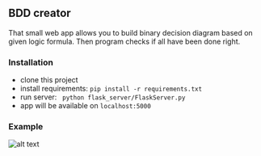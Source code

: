 ## BDD creator
That small web app allows you to build binary decision diagram based on given logic formula. 
Then program checks if all have been done right.

### Installation
* clone this project
* install requirements:
```pip install -r requirements.txt```
* run server:
``` python flask_server/FlaskServer.py```
* app will be available on ```localhost:5000```

### Example
![alt text](example.png)